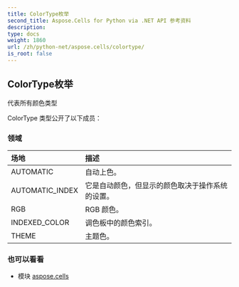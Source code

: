 ```yaml
---
title: ColorType枚举
second_title: Aspose.Cells for Python via .NET API 参考资料
description:
type: docs
weight: 1860
url: /zh/python-net/aspose.cells/colortype/
is_root: false
---
```

## ColorType枚举
代表所有颜色类型



ColorType 类型公开了以下成员：

### 领域
|场地|描述|
| :- | :- |
| AUTOMATIC |自动上色。|
| AUTOMATIC_INDEX |它是自动颜色，但显示的颜色取决于操作系统的设置。|
| RGB | RGB 颜色。|
| INDEXED_COLOR |调色板中的颜色索引。|
| THEME |主题色。|



### 也可以看看
* 模块 [aspose.cells](..)
